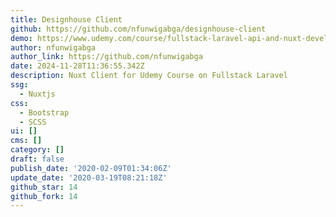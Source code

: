 ```yaml
---
title: Designhouse Client
github: https://github.com/nfunwigabga/designhouse-client
demo: https://www.udemy.com/course/fullstack-laravel-api-and-nuxt-development
author: nfunwigabga
author_link: https://github.com/nfunwigabga
date: 2024-11-28T11:36:55.342Z
description: Nuxt Client for Udemy Course on Fullstack Laravel
ssg:
  - Nuxtjs
css:
  - Bootstrap
  - SCSS
ui: []
cms: []
category: []
draft: false
publish_date: '2020-02-09T01:34:06Z'
update_date: '2020-03-19T08:21:18Z'
github_star: 14
github_fork: 14
---
```

